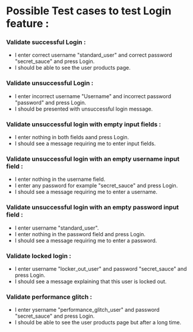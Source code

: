 # Possible Test cases to test Login feature :

### Validate successful Login :
  * I enter correct username "standard_user" and correct password "secret_sauce" and press Login.
  * I should be able to see the user products page.
### Validate unsuccessful Login :
 * I enter incorrect username "Username" and incorrect password "password" and press Login.
 * I should be presented with unsuccessful login message.
### Validate unsuccessful login with empty input fields :
* I enter nothing in both fields aand press Login.
* I should see a message requiring me to enter input fields.

### Validate unsuccessful login with an empty username input field :
* I enter nothing in the username field.
* I enter any password for example "secret_sauce" and press Login.
* I should see a message requiring me to enter a username.

### Validate unsuccessful login with an empty password input field : 
 * I enter username "standard_user".
 * I enter nothing in the password field and press Login.
 * I should see a message requiring me to enter a password.
   
### Validate locked login :
* I enter username "locker_out_user" and password "secret_sauce" and press Login.
* I should see a message explaining that this user is locked out.

### Validate performance glitch :
* I enter ysername "performance_glitch_user" and password "secret_sauce" and press Login.
* I should be able to see the user products page but after a long time.
